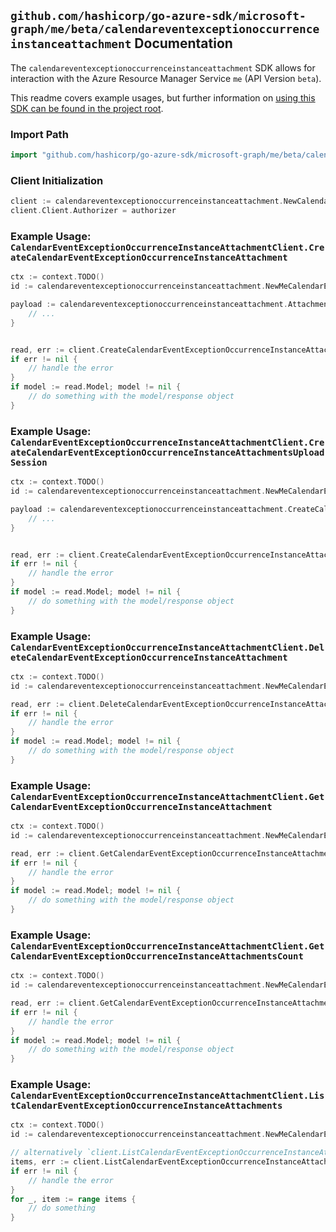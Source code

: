 
## `github.com/hashicorp/go-azure-sdk/microsoft-graph/me/beta/calendareventexceptionoccurrenceinstanceattachment` Documentation

The `calendareventexceptionoccurrenceinstanceattachment` SDK allows for interaction with the Azure Resource Manager Service `me` (API Version `beta`).

This readme covers example usages, but further information on [using this SDK can be found in the project root](https://github.com/hashicorp/go-azure-sdk/tree/main/docs).

### Import Path

```go
import "github.com/hashicorp/go-azure-sdk/microsoft-graph/me/beta/calendareventexceptionoccurrenceinstanceattachment"
```


### Client Initialization

```go
client := calendareventexceptionoccurrenceinstanceattachment.NewCalendarEventExceptionOccurrenceInstanceAttachmentClientWithBaseURI("https://management.azure.com")
client.Client.Authorizer = authorizer
```


### Example Usage: `CalendarEventExceptionOccurrenceInstanceAttachmentClient.CreateCalendarEventExceptionOccurrenceInstanceAttachment`

```go
ctx := context.TODO()
id := calendareventexceptionoccurrenceinstanceattachment.NewMeCalendarEventIdExceptionOccurrenceIdInstanceID("eventIdValue", "eventId1Value", "eventId2Value")

payload := calendareventexceptionoccurrenceinstanceattachment.Attachment{
	// ...
}


read, err := client.CreateCalendarEventExceptionOccurrenceInstanceAttachment(ctx, id, payload)
if err != nil {
	// handle the error
}
if model := read.Model; model != nil {
	// do something with the model/response object
}
```


### Example Usage: `CalendarEventExceptionOccurrenceInstanceAttachmentClient.CreateCalendarEventExceptionOccurrenceInstanceAttachmentsUploadSession`

```go
ctx := context.TODO()
id := calendareventexceptionoccurrenceinstanceattachment.NewMeCalendarEventIdExceptionOccurrenceIdInstanceID("eventIdValue", "eventId1Value", "eventId2Value")

payload := calendareventexceptionoccurrenceinstanceattachment.CreateCalendarEventExceptionOccurrenceInstanceAttachmentsUploadSessionRequest{
	// ...
}


read, err := client.CreateCalendarEventExceptionOccurrenceInstanceAttachmentsUploadSession(ctx, id, payload)
if err != nil {
	// handle the error
}
if model := read.Model; model != nil {
	// do something with the model/response object
}
```


### Example Usage: `CalendarEventExceptionOccurrenceInstanceAttachmentClient.DeleteCalendarEventExceptionOccurrenceInstanceAttachment`

```go
ctx := context.TODO()
id := calendareventexceptionoccurrenceinstanceattachment.NewMeCalendarEventIdExceptionOccurrenceIdInstanceIdAttachmentID("eventIdValue", "eventId1Value", "eventId2Value", "attachmentIdValue")

read, err := client.DeleteCalendarEventExceptionOccurrenceInstanceAttachment(ctx, id, calendareventexceptionoccurrenceinstanceattachment.DefaultDeleteCalendarEventExceptionOccurrenceInstanceAttachmentOperationOptions())
if err != nil {
	// handle the error
}
if model := read.Model; model != nil {
	// do something with the model/response object
}
```


### Example Usage: `CalendarEventExceptionOccurrenceInstanceAttachmentClient.GetCalendarEventExceptionOccurrenceInstanceAttachment`

```go
ctx := context.TODO()
id := calendareventexceptionoccurrenceinstanceattachment.NewMeCalendarEventIdExceptionOccurrenceIdInstanceIdAttachmentID("eventIdValue", "eventId1Value", "eventId2Value", "attachmentIdValue")

read, err := client.GetCalendarEventExceptionOccurrenceInstanceAttachment(ctx, id, calendareventexceptionoccurrenceinstanceattachment.DefaultGetCalendarEventExceptionOccurrenceInstanceAttachmentOperationOptions())
if err != nil {
	// handle the error
}
if model := read.Model; model != nil {
	// do something with the model/response object
}
```


### Example Usage: `CalendarEventExceptionOccurrenceInstanceAttachmentClient.GetCalendarEventExceptionOccurrenceInstanceAttachmentsCount`

```go
ctx := context.TODO()
id := calendareventexceptionoccurrenceinstanceattachment.NewMeCalendarEventIdExceptionOccurrenceIdInstanceID("eventIdValue", "eventId1Value", "eventId2Value")

read, err := client.GetCalendarEventExceptionOccurrenceInstanceAttachmentsCount(ctx, id, calendareventexceptionoccurrenceinstanceattachment.DefaultGetCalendarEventExceptionOccurrenceInstanceAttachmentsCountOperationOptions())
if err != nil {
	// handle the error
}
if model := read.Model; model != nil {
	// do something with the model/response object
}
```


### Example Usage: `CalendarEventExceptionOccurrenceInstanceAttachmentClient.ListCalendarEventExceptionOccurrenceInstanceAttachments`

```go
ctx := context.TODO()
id := calendareventexceptionoccurrenceinstanceattachment.NewMeCalendarEventIdExceptionOccurrenceIdInstanceID("eventIdValue", "eventId1Value", "eventId2Value")

// alternatively `client.ListCalendarEventExceptionOccurrenceInstanceAttachments(ctx, id, calendareventexceptionoccurrenceinstanceattachment.DefaultListCalendarEventExceptionOccurrenceInstanceAttachmentsOperationOptions())` can be used to do batched pagination
items, err := client.ListCalendarEventExceptionOccurrenceInstanceAttachmentsComplete(ctx, id, calendareventexceptionoccurrenceinstanceattachment.DefaultListCalendarEventExceptionOccurrenceInstanceAttachmentsOperationOptions())
if err != nil {
	// handle the error
}
for _, item := range items {
	// do something
}
```
